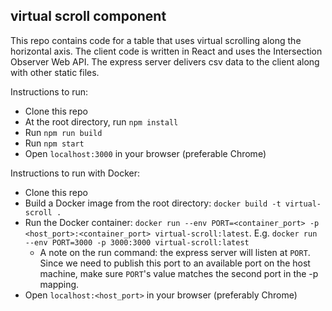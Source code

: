 ## virtual scroll component
This repo contains code for a table that uses virtual scrolling along the horizontal axis. The client code is written in React and uses the Intersection Observer Web API. The express server delivers csv data to the client along with other static files.

Instructions to run:
- Clone this repo
- At the root directory, run `npm install`  
- Run `npm run build`
- Run `npm start`
- Open `localhost:3000` in your browser (preferable Chrome)

Instructions to run with Docker:
- Clone this repo
- Build a Docker image from the root directory: `docker build -t virtual-scroll .`  
- Run the Docker container: `docker run --env PORT=<container_port> -p <host_port>:<container_port> virtual-scroll:latest`. E.g. `docker run --env PORT=3000 -p 3000:3000 virtual-scroll:latest`
  - A note on the run command: the express server will listen at `PORT`. Since we need to publish this port to an available port on the host machine, make sure `PORT`'s value matches the second port in the -p mapping.
- Open `localhost:<host_port>` in your browser (preferably Chrome)
